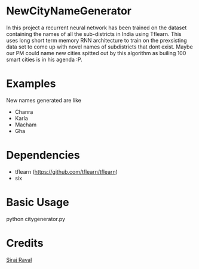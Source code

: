 # NewCityNameGenerator

In this project a recurrent neural network has been trained on the dataset containing the names of all the sub-districts in India using Tflearn. This uses long short term memory RNN architecture to train on the prexsisting data set to come up with novel names of subdistricts that dont exist. Maybe our PM could name new cities spitted out by this algorithm as builing 100 smart cities is in his agenda :P.

# Examples

New names generated are like
* Chanra
* Karla
* Macham
* Gha

# Dependencies

* tflearn (https://github.com/tflearn/tflearn)
* six

# Basic Usage

python citygenerator.py

# Credits

[Siraj Raval](https://github.com/llSourcell/build_a_neural_net_live)
